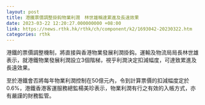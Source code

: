 ```yaml
---
layout: post
title: 港鐵票價調整掛鈎物業利潤　林世雄稱達累進及長遠效果
date: 2023-03-22 12:20:27.000000000 +08:00
link: https://news.rthk.hk/rthk/ch/component/k2/1693042-20230322.htm
categories: rthk
---
```


港鐵的票價調整機制，將直接與香港物業發展利潤掛鈎。運輸及物流局局長林世雄表示，就港鐵物業發展利潤設立3個階梯，視乎利潤決定扣減幅度，可達致累進及長遠效果。

至於港鐵會否將每年物業利潤控制在50億元內，令到計算票價的扣減幅度定於0.6%，港鐵香港客運服務總監楊美珍表示，物業利潤有行之有效的入帳方式，亦有嚴謹的財務監管。
